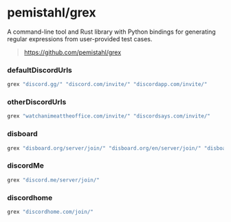 # pemistahl/grex
A command-line tool and Rust library with Python bindings for generating regular expressions from user-provided test cases.
> https://github.com/pemistahl/grex

### defaultDiscordUrls
```bash
grex "discord.gg/" "discord.com/invite/" "discordapp.com/invite/"
```

### otherDiscordUrls
```bash
grex "watchanimeattheoffice.com/invite/" "discordsays.com/invite/"
```

### disboard
```bash
grex "disboard.org/server/join/" "disboard.org/en/server/join/" "disboard.org/pl/server/join/"
```

### discordMe
```bash
grex "discord.me/server/join/"
```

### discordhome
```bash
grex "discordhome.com/join/"
```